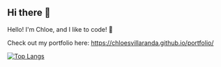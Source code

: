 ## Hi there 👋
Hello! I'm Chloe, and I like to code! 🤩

Check out my portfolio here:
https://chloesvillaranda.github.io/portfolio/

[![Top Langs](https://github-readme-stats.vercel.app/api/top-langs/?username=ChloeSVillaranda\&layout=pie)](https://github.com/ChloeSVillaranda/github-readme-stats)


<!--
**ChloeSVillaranda/ChloeSVillaranda** is a ✨ _special_ ✨ repository because its `README.md` (this file) appears on your GitHub profile.

Here are some ideas to get you started:

- 🔭 I’m currently working on ...
- 🌱 I’m currently learning ...
- 👯 I’m looking to collaborate on ...
- 🤔 I’m looking for help with ...
- 💬 Ask me about ...
- 📫 How to reach me: ...
- 😄 Pronouns: ...
- ⚡ Fun fact: ...
-->
